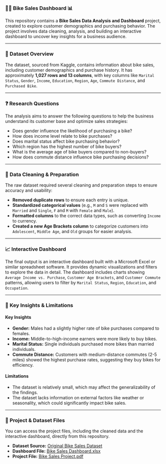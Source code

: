### 🚴‍♀️ Bike Sales Dashboard 📊

This repository contains a **Bike Sales Data Analysis and Dashboard** project, created to explore customer demographics and purchasing behavior. The project involves data cleaning, analysis, and building an interactive dashboard to uncover key insights for a business audience.

-----

### 📘 Dataset Overview

The dataset, sourced from Kaggle, contains information about bike sales, including customer demographics and purchase history. It has approximately **1,027 rows and 13 columns**, with key columns like `Marital Status`, `Gender`, `Income`, `Education`, `Region`, `Age`, `Commute Distance`, and `Purchased Bike`.

-----

### ❓ Research Questions

The analysis aims to answer the following questions to help the business understand its customer base and optimize sales strategies:

  * Does gender influence the likelihood of purchasing a bike?
  * How does income level relate to bike purchases?
  * Does marital status affect bike purchasing behavior?
  * Which region has the highest number of bike buyers?
  * What is the average age of bike buyers compared to non-buyers?
  * How does commute distance influence bike purchasing decisions?

-----

### 🧼 Data Cleaning & Preparation

The raw dataset required several cleaning and preparation steps to ensure accuracy and usability:

  * **Removed duplicate rows** to ensure each entry is unique.
  * **Standardized categorical values** (e.g., `M` and `S` were replaced with `Married` and `Single`, `F` and `M` with `Female` and `Male`).
  * **Formatted columns** to the correct data types, such as converting `Income` to currency.
  * **Created a new Age Brackets column** to categorize customers into `Adolescent`, `Middle Age`, and `Old` groups for easier analysis.

-----

### 📈 Interactive Dashboard

The final output is an interactive dashboard built with a Microsoft Excel or similar spreadsheet software. It provides dynamic visualizations and filters to explore the data in detail. The dashboard includes charts showing `Average Income vs. Purchase`, `Customer Age Brackets`, and `Customer Commute` patterns, allowing users to filter by `Marital Status`, `Region`, `Education`, and `Occupation`.

-----

### 🧠 Key Insights & Limitations

#### Key Insights

  * **Gender:** Males had a slightly higher rate of bike purchases compared to females.
  * **Income:** Middle-to-high-income earners were more likely to buy bikes.
  * **Marital Status:** Single individuals purchased more bikes than married individuals.
  * **Commute Distance:** Customers with medium-distance commutes (2-5 miles) showed the highest purchase rates, suggesting they buy bikes for efficiency.

#### Limitations

  * The dataset is relatively small, which may affect the generalizability of the findings.
  * The dataset lacks information on external factors like weather or seasonality, which could significantly impact bike sales.

-----

### 🔗 Project & Dataset Files

You can access the project files, including the cleaned data and the interactive dashboard, directly from this repository.

  * **Dataset Source:** [Original Bike Sales Dataset](https://github.com/myname1sace/HNG/blob/main/Bikes_sales_complete.xlsx)
  * **Dashboard File:** [Bike Sales Dashboard.xlsx](https://github.com/myname1sace/HNG/blob/main/Bikes_sales_complete.xlsx)
  * **Project File:** [Bike Sales Project.pdf](https://github.com/myname1sace/HNG/blob/main/Stage0_ClintonEtiuzale_BikeSalesProject.pdf)
